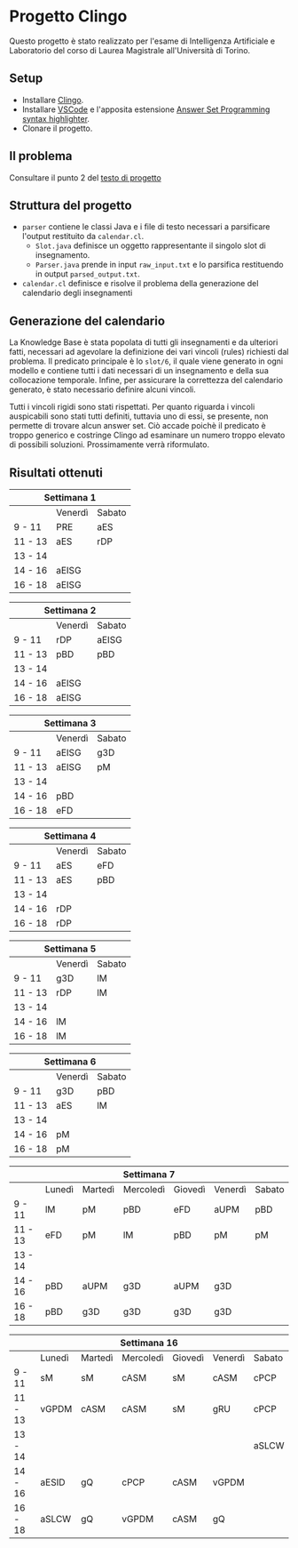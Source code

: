 # Progetto Clingo
Questo progetto è stato realizzato per l'esame di Intelligenza Artificiale e Laboratorio del corso di Laurea Magistrale all'Università di Torino.

## Setup
- Installare [Clingo](https://github.com/potassco/clingo/releases/).
- Installare [VSCode](https://code.visualstudio.com/download) e l'apposita estensione [Answer Set Programming syntax highlighter](https://marketplace.visualstudio.com/items?itemName=abelcour.asp-syntax-highlight).
- Clonare il progetto.

## Il problema
Consultare il punto 2 del [testo di progetto](https://github.com/lorenzofavaro/IA-Clingo/blob/master/Testo%20Progetto.pdf)

## Struttura del progetto
- `parser` contiene le classi Java e i file di testo necessari a parsificare l'output restituito da `calendar.cl`.
  - `Slot.java` definisce un oggetto rappresentante il singolo slot di insegnamento.
  - `Parser.java` prende in input `raw_input.txt` e lo parsifica restituendo in output `parsed_output.txt`.
- `calendar.cl` definisce e risolve il problema della generazione del calendario degli insegnamenti

## Generazione del calendario
La Knowledge Base è stata popolata di tutti gli insegnamenti e da ulteriori fatti, necessari ad agevolare la definizione dei vari vincoli (rules) richiesti dal problema.
Il predicato principale è lo `slot/6`, il quale viene generato in ogni modello e contiene tutti i dati necessari di un insegnamento e della sua collocazione temporale. Infine, per assicurare la correttezza del calendario generato, è stato necessario definire alcuni vincoli.

Tutti i vincoli rigidi sono stati rispettati. Per quanto riguarda i vincoli auspicabili sono stati tutti definiti, tuttavia uno di essi, se presente, non permette di trovare alcun answer set. Ciò accade poichè il predicato è troppo generico e costringe Clingo ad esaminare un numero troppo elevato di possibili soluzioni. Prossimamente verrà riformulato.

## Risultati ottenuti

<table><thead> <tr> <th colspan="3">Settimana 1</th> </tr></thead><tbody> <tr> <td></td><td>Venerdì</td><td>Sabato</td></tr><tr> <td>9 - 11</td><td>PRE</td><td>aES</td></tr><tr> <td>11 - 13</td><td>aES</td><td>rDP</td></tr><tr> <td>13 - 14</td><td></td><td rowspan="3"></td></tr><tr> <td>14 - 16</td><td>aEISG</td></tr><tr> <td>16 - 18</td><td>aEISG</td></tr></tbody></table>

<table><thead><tr><th colspan="3">Settimana 2</th></tr></thead><tbody><tr><td></td><td>Venerdì</td><td>Sabato</td></tr><tr><td>9 - 11</td><td>rDP</td><td>aEISG</td></tr><tr><td>11 - 13</td><td>pBD</td><td>pBD</td></tr><tr><td>13 - 14</td><td></td><td rowspan="3"></td></tr><tr><td>14 - 16</td><td>aEISG</td></tr><tr><td>16 - 18</td><td>aEISG</td></tr></tbody></table>

<table><thead><tr><th colspan="3">Settimana 3</th></tr></thead><tbody><tr><td></td><td>Venerdì</td><td>Sabato</td></tr><tr><td>9 - 11</td><td>aEISG<br></td><td>g3D</td></tr><tr><td>11 - 13</td><td>aEISG</td><td>pM</td></tr><tr><td>13 - 14</td><td></td><td rowspan="3"></td></tr><tr><td>14 - 16</td><td>pBD</td></tr><tr><td>16 - 18</td><td>eFD</td></tr></tbody></table>

<table><thead><tr><th colspan="3">Settimana 4</th></tr></thead><tbody><tr><td></td><td>Venerdì</td><td>Sabato</td></tr><tr><td>9 - 11</td><td>aES</td><td>eFD</td></tr><tr><td>11 - 13</td><td>aES</td><td>pBD</td></tr><tr><td>13 - 14</td><td></td><td rowspan="3"></td></tr><tr><td>14 - 16</td><td>rDP</td></tr><tr><td>16 - 18</td><td>rDP</td></tr></tbody></table>

<table><thead><tr><th colspan="3">Settimana 5</th></tr></thead><tbody><tr><td></td><td>Venerdì</td><td>Sabato</td></tr><tr><td>9 - 11</td><td>g3D</td><td>lM</td></tr><tr><td>11 - 13</td><td>rDP</td><td>lM</td></tr><tr><td>13 - 14</td><td></td><td rowspan="3"></td></tr><tr><td>14 - 16</td><td>lM</td></tr><tr><td>16 - 18</td><td>lM</td></tr></tbody></table>

<table><thead><tr><th colspan="3">Settimana 6</th></tr></thead><tbody><tr><td></td><td>Venerdì</td><td>Sabato</td></tr><tr><td>9 - 11</td><td>g3D</td><td>pBD</td></tr><tr><td>11 - 13</td><td>aES</td><td>lM</td></tr><tr><td>13 - 14</td><td></td><td rowspan="3"></td></tr><tr><td>14 - 16</td><td>pM</td></tr><tr><td>16 - 18</td><td>pM</td></tr></tbody></table>

<table><thead> <tr> <th colspan="7">Settimana 7</th> </tr></thead><tbody> <tr> <td></td><td>Lunedì<br></td><td>Martedì</td><td>Mercoledì</td><td>Giovedì</td><td>Venerdì</td><td>Sabato</td></tr><tr> <td>9 - 11</td><td>lM</td><td>pM</td><td>pBD</td><td>eFD</td><td>aUPM</td><td>pBD</td></tr><tr> <td>11 - 13</td><td>eFD</td><td>pM</td><td>lM</td><td>pBD</td><td>pM</td><td>pM</td></tr><tr> <td>13 - 14</td><td></td><td></td><td></td><td></td><td></td><td rowspan="3"></td></tr><tr> <td>14 - 16</td><td>pBD</td><td>aUPM</td><td>g3D</td><td>aUPM</td><td>g3D</td></tr><tr> <td>16 - 18</td><td>pBD</td><td>g3D<br></td><td>g3D</td><td>g3D</td><td>g3D</td></tr></tbody></table>

<table><thead> <tr> <th colspan="7">Settimana 16</th> </tr></thead><tbody> <tr> <td></td><td>Lunedì<br></td><td>Martedì</td><td>Mercoledì</td><td>Giovedì</td><td>Venerdì</td><td>Sabato</td></tr><tr> <td>9 - 11</td><td>sM</td><td>sM</td><td>cASM</td><td>sM</td><td>cASM</td><td>cPCP<br></td></tr><tr> <td>11 - 13</td><td>vGPDM</td><td>cASM</td><td>cASM</td><td>sM</td><td>gRU</td><td>cPCP</td></tr><tr> <td>13 - 14</td><td></td><td></td><td></td><td></td><td></td><td>aSLCW</td></tr><tr> <td>14 - 16</td><td>aESID</td><td>gQ</td><td>cPCP</td><td>cASM</td><td>vGPDM</td><td rowspan="2"></td></tr><tr> <td>16 - 18</td><td>aSLCW</td><td>gQ</td><td>vGPDM</td><td>cASM</td><td>gQ</td></tr></tbody></table>
